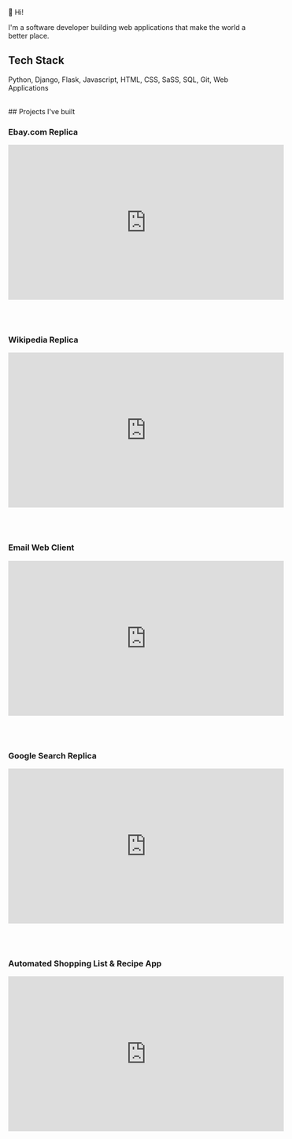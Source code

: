 👋 Hi!  

I'm a software developer building web applications that make the world a better place.

## Tech Stack
Python, Django, Flask, Javascript, HTML, CSS, SaSS, SQL, Git, Web Applications

<br>
## Projects I've built

### Ebay.com Replica
<iframe width="560" height="315" src="https://www.youtube.com/embed/q2ZC7i7GMYE" frameborder="0" allowfullscreen></iframe>

<br><br>
### Wikipedia Replica
<iframe width="560" height="315" src="https://www.youtube.com/embed/G1cgZpp6qXE" frameborder="0" allowfullscreen></iframe>

<br><br>
### Email Web Client
<iframe width="560" height="315" src="https://www.youtube.com/embed/vfWwBAzs2wI" frameborder="0" allowfullscreen></iframe>


<br><br>
### Google Search Replica
<iframe width="560" height="315" src="https://www.youtube.com/embed/zX6YyeMfVPU" frameborder="0" allowfullscreen></iframe>


<br><br>
### Automated Shopping List & Recipe App
<iframe width="560" height="315" src="https://www.youtube.com/embed/CEq72dox6dY" frameborder="0" allowfullscreen></iframe>
